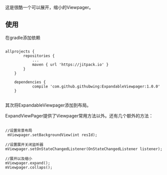 这是很酷一个可以展开，缩小的Viewpager。


## 使用

在gradle添加依赖

```

allprojects {
		repositories {
			...
			maven { url 'https://jitpack.io' }
		}
	}
	
	dependencies {
	        compile 'com.github.githubwing:ExpandableViewpager:1.0.0'
	}


```

其次将ExpandableViewpager添加到布局。

ExpandViewPager提供了Viewpager常用方法以外。还有几个额外的方法：


```

//设置背景布局
 mViewpager.setBackgroundView(int resId);

//设置展开关闭监听器
mViewpager.setOnStateChangedListener(OnStateChangedListener listener);

//展开以及缩小
mViewpager.expand();
mViewpager.collaps();


```